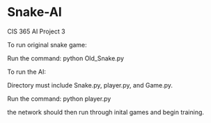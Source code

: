 # Snake-AI
CIS 365 AI Project 3

To run original snake game:

Run the command: python Old_Snake.py

To run the AI:

Directory must include Snake.py, player.py, and Game.py.

Run the command: python player.py

the network should then run through inital games and begin training.
